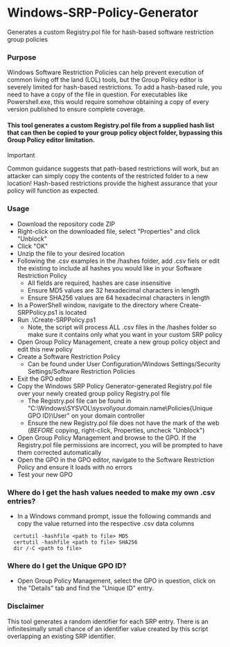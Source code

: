 # Windows-SRP-Policy-Generator
Generates a custom Registry.pol file for hash-based software restriction group policies  
### Purpose
Windows Software Restriction Policies can help prevent execution of common living off the land (LOL) tools, but the Group Policy editor is severely limited for hash-based restrictions.  To add a hash-based rule, you need to have a copy of the file in question.  For executables like Powershell.exe, this would require somehow obtaining a copy of every version published to ensure complete coverage.  
#### This tool generates a custom Registry.pol file from a supplied hash list that can then be copied to your group policy object folder, bypassing this Group Policy editor limitation.
> [!IMPORTANT]
> Common guidance suggests that path-based restrictions will work, but an attacker can simply copy the contents of the restricted folder to a new location!  Hash-based restrictions provide the highest assurance that your policy will function as expected.
### Usage
- Download the repository code ZIP
- Right-click on the downloaded file, select "Properties" and click "Unblock"
- Click "OK"
- Unzip the file to your desired location
- Following the .csv examples in the /hashes folder, add .csv fiels or edit the existing to include all hashes you would like in your Software Restriction Policy
  - All fields are required, hashes are case insensitive
  - Ensure MD5 values are 32 hexadecimal characters in length
  - Ensure SHA256 values are 64 hexadecimal characters in length
- In a PowerShell window, navigate to the directory where Create-SRPPolicy.ps1 is located
- Run .\Create-SRPPolicy.ps1
  - Note, the script will process ALL .csv files in the /hashes folder so make sure it contains only what you want in your custom SRP policy
- Open Group Policy Management, create a new group policy object and edit this new policy
- Create a Software Restriction Policy
  - Can be found under User Configuration/Windows Settings/Security Settings/Software Restriction Policies
- Exit the GPO editor
- Copy the Windows SRP Policy Generator-generated Registry.pol file over your newly created group policy Registry.pol file
  - The Registry.pol file can be found in "C:\Windows\SYSVOL\sysvol\your.domain.name\Policies\{Unique GPO ID}\User" on your domain controller
  - Ensure the new Registry.pol file does not have the mark of the web (_BEFORE_ copying, right-click, Properties, uncheck "Unblock")
- Open Group Policy Management and browse to the GPO.  If the Registry.pol file permissions are incorrect, you will be prompted to have them corrected automatically
- Open the GPO in the GPO editor, navigate to the Software Restriction Policy and ensure it loads with no errors
- Test your new GPO
### Where do I get the hash values needed to make my own .csv entries?
- In a Windows command prompt, issue the following commands and copy the value returned into the respective .csv data columns
```
  certutil -hashfile <path to file> MD5
  certutil -hashfile <path to file> SHA256
  dir /-C <path to file>
```
### Where do I get the Unique GPO ID?
- Open Group Policy Management, select the GPO in question, click on the "Details" tab and find the "Unique ID" entry.

### Disclaimer
This tool generates a random identifier for each SRP entry.  There is an infinitesimally small chance of an identifier value created by this script overlapping an existing SRP identifier.
